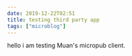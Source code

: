 ```yaml
---
date: 2019-12-22T02:51
title: testing third party app
tags: ["microblog"]
---
```


hello i am testing Muan's micropub client.